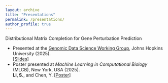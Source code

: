 ```yaml
---
layout: archive
title: "Presentations"
permalink: /presentations/
author_profile: true
---
```


Distributional Matrix Completion for Gene Perturbation Prediction  
- Presented at the [Genomic Data Science Working Group](https://jhugenomicdatascience.github.io/), Johns Hopkins University (2025).  
\[[Slides](/files/Gemonic_DS_working_group.pdf)]  
- Poster presented at *Machine Learning in Computational Biology* (MLCB), New York, USA (2025).   
**Li, S.**, and Chen, Y. \[[Poster](/files/MLCB_poster.pdf)\]
